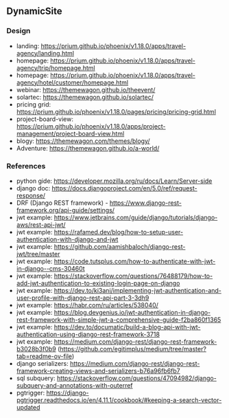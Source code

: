 ## DynamicSite

### Design
- landing: https://prium.github.io/phoenix/v1.18.0/apps/travel-agency/landing.html
- homepage: https://prium.github.io/phoenix/v1.18.0/apps/travel-agency/trip/homepage.html
- homepage: https://prium.github.io/phoenix/v1.18.0/apps/travel-agency/hotel/customer/homepage.html
- webinar: https://themewagon.github.io/theevent/
- solartec: https://themewagon.github.io/solartec/
- pricing grid: https://prium.github.io/phoenix/v1.18.0/pages/pricing/pricing-grid.html
- project-board-view: https://prium.github.io/phoenix/v1.18.0/apps/project-management/project-board-view.html
- blogy: https://themewagon.com/themes/blogy/
- Adventure: https://themewagon.github.io/a-world/


### References
- python gide: https://developer.mozilla.org/ru/docs/Learn/Server-side
- django doc: https://docs.djangoproject.com/en/5.0/ref/request-response/
- DRF (Django REST framework) - https://www.django-rest-framework.org/api-guide/settings/
- jwt example: https://www.jetbrains.com/guide/django/tutorials/django-aws/rest-api-jwt/
- jwt example: https://rafamed.dev/blog/how-to-setup-user-authentication-with-django-and-jwt
- jwt example: https://github.com/aamishbaloch/django-rest-jwt/tree/master
- jwt example: https://code.tutsplus.com/how-to-authenticate-with-jwt-in-django--cms-30460t
- jwt example: https://stackoverflow.com/questions/76488179/how-to-add-jwt-authentication-to-existing-login-page-on-django
- jwt example: https://dev.to/ki3ani/implementing-jwt-authentication-and-user-profile-with-django-rest-api-part-3-3dh9
- jwt example: https://habr.com/ru/articles/538040/
- jwt example: https://blog.devgenius.io/jwt-authentication-in-django-rest-framework-with-simple-jwt-a-comprehensive-guide-f2ba860f1365
- jwt example: https://dev.to/documatic/build-a-blog-api-with-jwt-authentication-using-django-rest-framework-3718
- jwt example: https://medium.com/django-rest/django-rest-framework-b3028b3f0b9 (https://github.com/egitimplus/medium/tree/master?tab=readme-ov-file)
- django serializers: https://medium.com/django-rest/django-rest-framework-creating-views-and-serializers-b76a96fb6fb7
- sql subquery: https://stackoverflow.com/questions/47094982/django-subquery-and-annotations-with-outerref
- pgtrigger: https://django-pgtrigger.readthedocs.io/en/4.11.1/cookbook/#keeping-a-search-vector-updated

